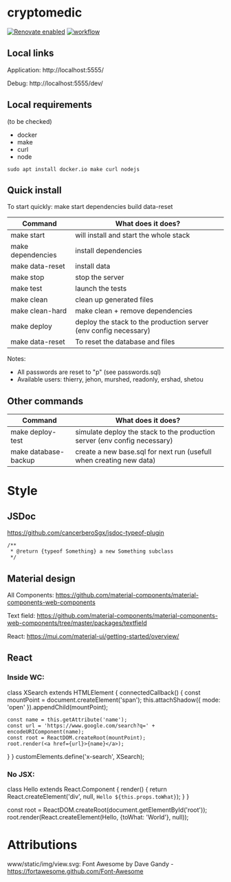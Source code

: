 # cryptomedic

[![Renovate enabled](https://img.shields.io/badge/renovate-enabled-brightgreen.svg)](https://renovatebot.com/)
[![workflow](https://github.com/jehon/cryptomedic/actions/workflows/workflow.yml/badge.svg)](https://github.com/jehon/cryptomedic/actions/workflows/workflow.yml)

## Local links

Application: http://localhost:5555/

Debug: http://localhost:5555/dev/

## Local requirements

(to be checked)

- docker
- make
- curl
- node

```lang=bash
sudo apt install docker.io make curl nodejs
```

## Quick install

To start quickly:
make start dependencies build data-reset

| Command           | What does it does?                                               |
| ----------------- | ---------------------------------------------------------------- |
| make start        | will install and start the whole stack                           |
| make dependencies | install dependencies                                             |
| make data-reset   | install data                                                     |
| make stop         | stop the server                                                  |
| make test         | launch the tests                                                 |
| make clean        | clean up generated files                                         |
| make clean-hard   | make clean + remove dependencies                                 |
| make deploy       | deploy the stack to the production server (env config necessary) |
| make data-reset   | To reset the database and files                                  |

Notes:

- All passwords are reset to "p" (see passwords.sql)
- Available users: thierry, jehon, murshed, readonly, ershad, shetou

## Other commands

| Command              | What does it does?                                                        |
| -------------------- | ------------------------------------------------------------------------- |
| make deploy-test     | simulate deploy the stack to the production server (env config necessary) |
| make database-backup | create a new base.sql for next run (usefull when creating new data)       |

# Style

## JSDoc

https://github.com/cancerberoSgx/jsdoc-typeof-plugin

```lang=javascript
/**
 * @return {typeof Something} a new Something subclass
 */
```

## Material design

All Components: https://github.com/material-components/material-components-web-components

Text field: https://github.com/material-components/material-components-web-components/tree/master/packages/textfield

React: https://mui.com/material-ui/getting-started/overview/

## React

### Inside WC:

class XSearch extends HTMLElement {
connectedCallback() {
const mountPoint = document.createElement('span');
this.attachShadow({ mode: 'open' }).appendChild(mountPoint);

    const name = this.getAttribute('name');
    const url = 'https://www.google.com/search?q=' + encodeURIComponent(name);
    const root = ReactDOM.createRoot(mountPoint);
    root.render(<a href={url}>{name}</a>);

}
}
customElements.define('x-search', XSearch);

### No JSX:

class Hello extends React.Component {
render() {
return React.createElement('div', null, `Hello ${this.props.toWhat}`);
}
}

const root = ReactDOM.createRoot(document.getElementById('root'));
root.render(React.createElement(Hello, {toWhat: 'World'}, null));

# Attributions

www/static/img/view.svg: Font Awesome by Dave Gandy - https://fortawesome.github.com/Font-Awesome
